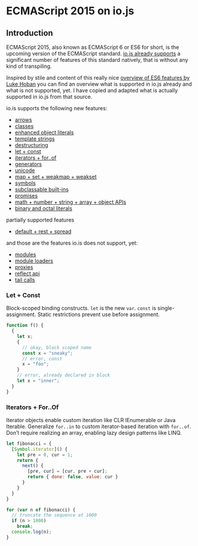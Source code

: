 # ECMAScript 2015 on io.js 

## Introduction
ECMAScript 2015, also known as ECMAScript 6 or ES6 for short, is the upcoming version of the ECMAScript standard. 
[io.js already supports](http://kangax.github.io/compat-table/es6/#iojs) a significant number of features of this 
standard natively, that is without any kind of transpiling.

Inspired by stile and content of this really nice 
[overview of ES6 features by Luke Hoban](https://github.com/lukehoban/es6features) you can find an overview what is
supported in io.js already and what is not supported, yet. I have copied and adapted what is actually supported in io.js 
from that source.

io.is supports the following new features:
- [arrows](#arrows)
- [classes](#classes)
- [enhanced object literals](#enhanced-object-literals)
- [template strings](#template-strings)
- [destructuring](#destructuring)
- [let + const](#let--const)
- [iterators + for..of](#iterators--forof)
- [generators](#generators)
- [unicode](#unicode)
- [map + set + weakmap + weakset](#map--set--weakmap--weakset)
- [symbols](#symbols)
- [subclassable built-ins](#subclassable-built-ins)
- [promises](#promises)
- [math + number + string + array + object APIs](#math--number--string--array--object-apis)
- [binary and octal literals](#binary-and-octal-literals)

partially supported features
- [default + rest + spread](#default--rest--spread)


and those are the features io.is does not support, yet:
- [modules](#modules)
- [module loaders](#module-loaders)
- [proxies](#proxies)
- [reflect api](#reflect-api)
- [tail calls](#tail-calls)

### Let + Const
Block-scoped binding constructs.  `let` is the new `var`.  `const` is single-assignment.  Static restrictions prevent use before assignment.


```JavaScript
function f() {
  {
    let x;
    {
      // okay, block scoped name
      const x = "sneaky";
      // error, const
      x = "foo";
    }
    // error, already declared in block
    let x = "inner";
  }
}
```

### Iterators + For..Of
Iterator objects enable custom iteration like CLR IEnumerable or Java Iterable.  Generalize `for..in` to custom iterator-based iteration with `for..of`.  Don’t require realizing an array, enabling lazy design patterns like LINQ.

```JavaScript
let fibonacci = {
  [Symbol.iterator]() {
    let pre = 0, cur = 1;
    return {
      next() {
        [pre, cur] = [cur, pre + cur];
        return { done: false, value: cur }
      }
    }
  }
}

for (var n of fibonacci) {
  // truncate the sequence at 1000
  if (n > 1000)
    break;
  console.log(n);
}
```


